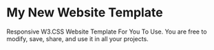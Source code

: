 # My New Website Template

  Responsive W3.CSS Website Template For You To Use.
  You are free to modify, save, share, and use it in all your projects.
